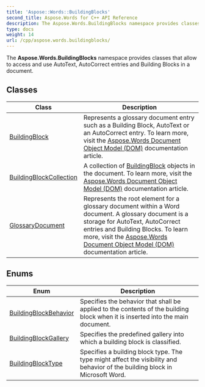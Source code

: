 ```yaml
---
title: 'Aspose::Words::BuildingBlocks'
second_title: Aspose.Words for C++ API Reference
description: The Aspose.Words.BuildingBlocks namespace provides classes that allow to access and use AutoText, AutoCorrect entries and Building Blocks in a document.
type: docs
weight: 14
url: /cpp/aspose.words.buildingblocks/
---
```


The **Aspose.Words.BuildingBlocks** namespace provides classes that allow to access and use AutoText, AutoCorrect entries and Building Blocks in a document.

## Classes

| Class | Description |
| --- | --- |
| [BuildingBlock](./buildingblock/) | Represents a glossary document entry such as a Building Block, AutoText or an AutoCorrect entry. To learn more, visit the [Aspose.Words Document Object Model (DOM)](https://docs.aspose.com/words/cpp/aspose-words-document-object-model/) documentation article. |
| [BuildingBlockCollection](./buildingblockcollection/) | A collection of [BuildingBlock](./buildingblock/) objects in the document. To learn more, visit the [Aspose.Words Document Object Model (DOM)](https://docs.aspose.com/words/cpp/aspose-words-document-object-model/) documentation article. |
| [GlossaryDocument](./glossarydocument/) | Represents the root element for a glossary document within a Word document. A glossary document is a storage for AutoText, AutoCorrect entries and Building Blocks. To learn more, visit the [Aspose.Words Document Object Model (DOM)](https://docs.aspose.com/words/cpp/aspose-words-document-object-model/) documentation article. |
## Enums

| Enum | Description |
| --- | --- |
| [BuildingBlockBehavior](./buildingblockbehavior/) | Specifies the behavior that shall be applied to the contents of the building block when it is inserted into the main document. |
| [BuildingBlockGallery](./buildingblockgallery/) | Specifies the predefined gallery into which a building block is classified. |
| [BuildingBlockType](./buildingblocktype/) | Specifies a building block type. The type might affect the visibility and behavior of the building block in Microsoft Word. |

